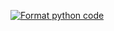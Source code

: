 [![Format python code](https://github.com/yingha/movierecommender/actions/workflows/autopep.yml/badge.svg)](https://github.com/yingha/movierecommender/actions/workflows/autopep.yml)
